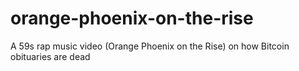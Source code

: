# orange-phoenix-on-the-rise
A 59s rap music video (Orange Phoenix on the Rise) on how Bitcoin obituaries are dead
